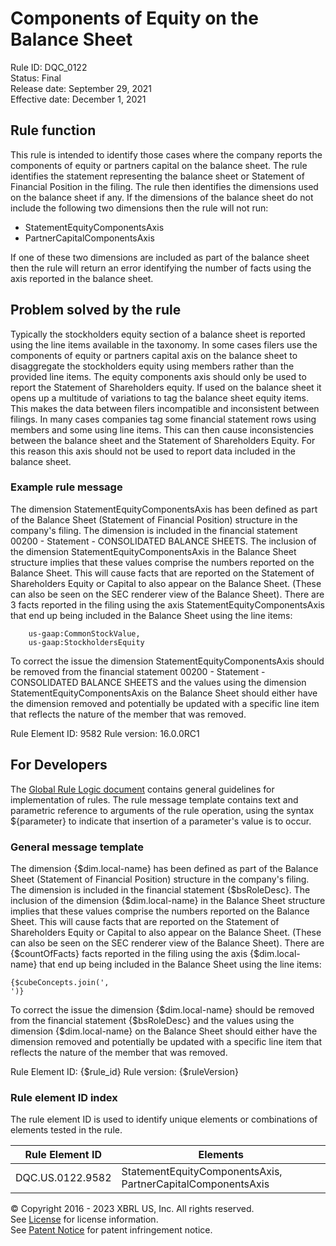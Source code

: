 # Components of Equity on the Balance Sheet  
Rule ID: DQC_0122  
Status: Final  
Release date: September 29, 2021  
Effective date: December 1, 2021  
  
## Rule function
This rule is intended to identify those cases where the company reports the components of equity or partners capital on the balance sheet. The rule identifies the statement representing the balance sheet or Statement of Financial Position in the filing. The rule then identifies the dimensions used on the balance sheet if any. If the dimensions of the balance sheet do not include the following two dimensions then the rule will not run:

*   StatementEquityComponentsAxis
*   PartnerCapitalComponentsAxis

If one of these two dimensions are included as part of the balance sheet then the rule will return an error identifying the number of facts using the axis reported in the balance sheet.

## Problem solved by the rule
Typically the stockholders equity section of a balance sheet is reported using the line items available in the taxonomy.  In some cases filers use the components of equity or partners capital axis on the balance sheet to disaggregate the stockholders equity using members rather than the provided line items. The equity components axis should only be used to report the Statement of Shareholders equity.  If used on the balance sheet it opens up a multitude of variations to tag the balance sheet equity items. This makes the data between filers incompatible and inconsistent between filings. In many cases companies tag some financial statement rows using members and some using line items. This can then cause inconsistencies between the balance sheet and the Statement of Shareholders Equity.  For this reason this axis should not be used to report data included in the balance sheet.

### Example rule message
The dimension StatementEquityComponentsAxis has been defined as part of the Balance Sheet (Statement of Financial Position) structure in the company's filing. The dimension is included in the financial statement  00200 - Statement - CONSOLIDATED BALANCE SHEETS.  The inclusion of the dimension StatementEquityComponentsAxis in the Balance Sheet structure implies that these values comprise the numbers reported on the Balance Sheet.  This will cause facts that are reported on the Statement of Shareholders Equity or Capital to also appear on the Balance Sheet. (These can also be seen on the SEC renderer view of the Balance Sheet). There are 3 facts reported in the filing using the axis StatementEquityComponentsAxis that end up being included in the Balance Sheet using the line items:

        us-gaap:CommonStockValue,
        us-gaap:StockholdersEquity

To correct the issue the dimension StatementEquityComponentsAxis should be removed from the financial statement  00200 - Statement - CONSOLIDATED BALANCE SHEETS and the values using the dimension StatementEquityComponentsAxis on the Balance Sheet should either have the dimension removed and potentially be updated with a specific line item that reflects the nature of the member that was removed.  

Rule Element ID: 9582
Rule version: 16.0.0RC1

## For Developers  
The [Global Rule Logic document](https://github.com/DataQualityCommittee/dqc_us_rules/blob/master/docs/GlobalRuleLogic.md) contains general guidelines for implementation of rules. The rule message template contains text and parametric reference to arguments of the rule operation, using the syntax ${parameter} to indicate that insertion of a parameter's value is to occur.  
  
### General message template  
The dimension {$dim.local-name} has been defined as part of the Balance Sheet (Statement of Financial Position) structure in the company's filing. The dimension is included in the financial statement  {$bsRoleDesc}.  The inclusion of the dimension {$dim.local-name} in the Balance Sheet structure implies that these values comprise the numbers reported on the Balance Sheet.  This will cause facts that are reported on the Statement of Shareholders Equity or Capital to also appear on the Balance Sheet. (These can also be seen on the SEC renderer view of the Balance Sheet). There are {$countOfFacts} facts reported in the filing using the axis {$dim.local-name} that end up being included in the Balance Sheet using the line items:

	{$cubeConcepts.join(',
	')}

To correct the issue the dimension {$dim.local-name} should be removed from the financial statement  {$bsRoleDesc} and the values using the dimension {$dim.local-name} on the Balance Sheet should either have the dimension removed and potentially be updated with a specific line item that reflects the nature of the member that was removed.  

Rule Element ID: {$rule_id}
Rule version: {$ruleVersion}
  
### Rule element ID index  
The rule element ID is used to identify unique elements or combinations of elements tested in the rule.

|Rule Element ID|Elements|
|--- |--- |
|DQC.US.0122.9582|StatementEquityComponentsAxis, PartnerCapitalComponentsAxis|
  
© Copyright 2016 - 2023 XBRL US, Inc. All rights reserved.   
See [License](https://xbrl.us/dqc-license) for license information.  
See [Patent Notice](https://xbrl.us/dqc-patent) for patent infringement notice.  